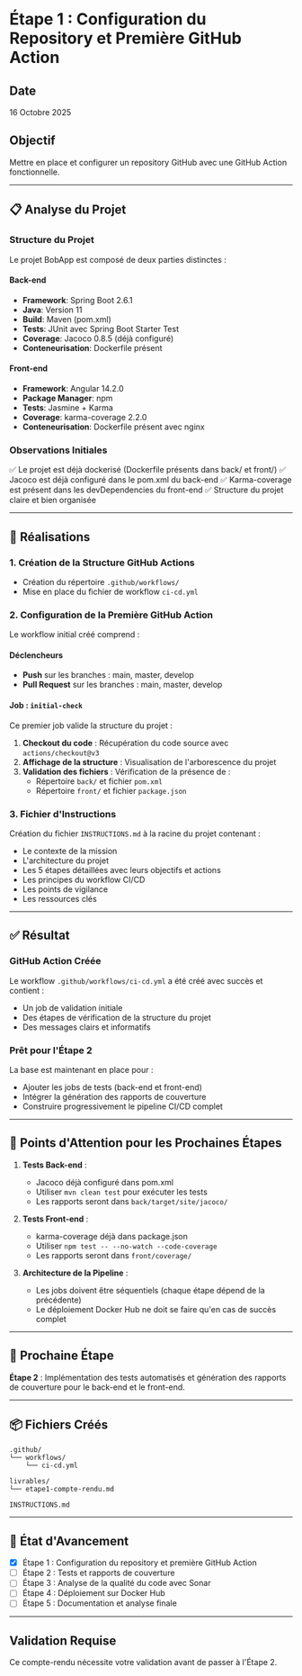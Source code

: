 # Étape 1 : Configuration du Repository et Première GitHub Action

## Date
16 Octobre 2025

## Objectif
Mettre en place et configurer un repository GitHub avec une GitHub Action fonctionnelle.

---

## 📋 Analyse du Projet

### Structure du Projet
Le projet BobApp est composé de deux parties distinctes :

#### Back-end
- **Framework**: Spring Boot 2.6.1
- **Java**: Version 11
- **Build**: Maven (pom.xml)
- **Tests**: JUnit avec Spring Boot Starter Test
- **Coverage**: Jacoco 0.8.5 (déjà configuré)
- **Conteneurisation**: Dockerfile présent

#### Front-end
- **Framework**: Angular 14.2.0
- **Package Manager**: npm
- **Tests**: Jasmine + Karma
- **Coverage**: karma-coverage 2.2.0
- **Conteneurisation**: Dockerfile présent avec nginx

### Observations Initiales
✅ Le projet est déjà dockerisé (Dockerfile présents dans back/ et front/)
✅ Jacoco est déjà configuré dans le pom.xml du back-end
✅ Karma-coverage est présent dans les devDependencies du front-end
✅ Structure du projet claire et bien organisée

---

## 🔧 Réalisations

### 1. Création de la Structure GitHub Actions
- Création du répertoire `.github/workflows/`
- Mise en place du fichier de workflow `ci-cd.yml`

### 2. Configuration de la Première GitHub Action

Le workflow initial créé comprend :

#### Déclencheurs
- **Push** sur les branches : main, master, develop
- **Pull Request** sur les branches : main, master, develop

#### Job : `initial-check`
Ce premier job valide la structure du projet :

1. **Checkout du code** : Récupération du code source avec `actions/checkout@v3`
2. **Affichage de la structure** : Visualisation de l'arborescence du projet
3. **Validation des fichiers** : Vérification de la présence de :
   - Répertoire `back/` et fichier `pom.xml`
   - Répertoire `front/` et fichier `package.json`

### 3. Fichier d'Instructions
Création du fichier `INSTRUCTIONS.md` à la racine du projet contenant :
- Le contexte de la mission
- L'architecture du projet
- Les 5 étapes détaillées avec leurs objectifs et actions
- Les principes du workflow CI/CD
- Les points de vigilance
- Les ressources clés

---

## ✅ Résultat

### GitHub Action Créée
Le workflow `.github/workflows/ci-cd.yml` a été créé avec succès et contient :
- Un job de validation initiale
- Des étapes de vérification de la structure du projet
- Des messages clairs et informatifs

### Prêt pour l'Étape 2
La base est maintenant en place pour :
- Ajouter les jobs de tests (back-end et front-end)
- Intégrer la génération des rapports de couverture
- Construire progressivement le pipeline CI/CD complet

---

## 📝 Points d'Attention pour les Prochaines Étapes

1. **Tests Back-end** :
   - Jacoco déjà configuré dans pom.xml
   - Utiliser `mvn clean test` pour exécuter les tests
   - Les rapports seront dans `back/target/site/jacoco/`

2. **Tests Front-end** :
   - karma-coverage déjà dans package.json
   - Utiliser `npm test -- --no-watch --code-coverage`
   - Les rapports seront dans `front/coverage/`

3. **Architecture de la Pipeline** :
   - Les jobs doivent être séquentiels (chaque étape dépend de la précédente)
   - Le déploiement Docker Hub ne doit se faire qu'en cas de succès complet

---

## 🎯 Prochaine Étape

**Étape 2** : Implémentation des tests automatisés et génération des rapports de couverture pour le back-end et le front-end.

---

## 📦 Fichiers Créés

```
.github/
└── workflows/
    └── ci-cd.yml

livrables/
└── etape1-compte-rendu.md

INSTRUCTIONS.md
```

---

## 🚀 État d'Avancement

- [x] Étape 1 : Configuration du repository et première GitHub Action
- [ ] Étape 2 : Tests et rapports de couverture
- [ ] Étape 3 : Analyse de la qualité du code avec Sonar
- [ ] Étape 4 : Déploiement sur Docker Hub
- [ ] Étape 5 : Documentation et analyse finale

---

## Validation Requise

Ce compte-rendu nécessite votre validation avant de passer à l'Étape 2.
